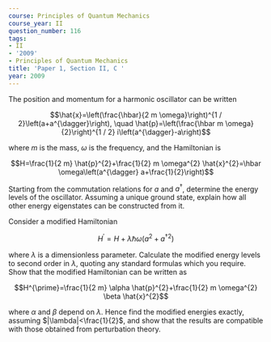 ```yaml
---
course: Principles of Quantum Mechanics
course_year: II
question_number: 116
tags:
- II
- '2009'
- Principles of Quantum Mechanics
title: 'Paper 1, Section II, C '
year: 2009
---
```




The position and momentum for a harmonic oscillator can be written

$$\hat{x}=\left(\frac{\hbar}{2 m \omega}\right)^{1 / 2}\left(a+a^{\dagger}\right), \quad \hat{p}=\left(\frac{\hbar m \omega}{2}\right)^{1 / 2} i\left(a^{\dagger}-a\right)$$

where $m$ is the mass, $\omega$ is the frequency, and the Hamiltonian is

$$H=\frac{1}{2 m} \hat{p}^{2}+\frac{1}{2} m \omega^{2} \hat{x}^{2}=\hbar \omega\left(a^{\dagger} a+\frac{1}{2}\right)$$

Starting from the commutation relations for $a$ and $a^{\dagger}$, determine the energy levels of the oscillator. Assuming a unique ground state, explain how all other energy eigenstates can be constructed from it.

Consider a modified Hamiltonian

$$H^{\prime}=H+\lambda \hbar \omega\left(a^{2}+a^{\dagger 2}\right)$$

where $\lambda$ is a dimensionless parameter. Calculate the modified energy levels to second order in $\lambda$, quoting any standard formulas which you require. Show that the modified Hamiltonian can be written as

$$H^{\prime}=\frac{1}{2 m} \alpha \hat{p}^{2}+\frac{1}{2} m \omega^{2} \beta \hat{x}^{2}$$

where $\alpha$ and $\beta$ depend on $\lambda$. Hence find the modified energies exactly, assuming $|\lambda|<\frac{1}{2}$, and show that the results are compatible with those obtained from perturbation theory.